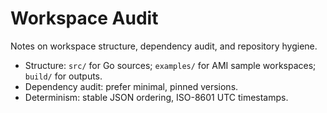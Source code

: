 # Workspace Audit

Notes on workspace structure, dependency audit, and repository hygiene.

- Structure: `src/` for Go sources; `examples/` for AMI sample workspaces; `build/` for outputs.
- Dependency audit: prefer minimal, pinned versions.
- Determinism: stable JSON ordering, ISO-8601 UTC timestamps.
